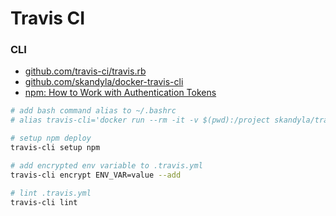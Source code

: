 # Travis CI

### CLI

- [github.com/travis-ci/travis.rb](https://github.com/travis-ci/travis.rb)
- [github.com/skandyla/docker-travis-cli](https://github.com/skandyla/docker-travis-cli)
- [npm: How to Work with Authentication Tokens](https://docs.npmjs.com/getting-started/working_with_tokens)

```bash
# add bash command alias to ~/.bashrc
# alias travis-cli='docker run --rm -it -v $(pwd):/project skandyla/travis-cli'

# setup npm deploy
travis-cli setup npm

# add encrypted env variable to .travis.yml
travis-cli encrypt ENV_VAR=value --add

# lint .travis.yml
travis-cli lint
```
